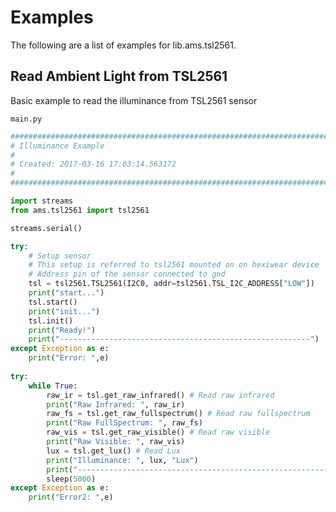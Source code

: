# Examples

The following are a list of examples for lib.ams.tsl2561.

## Read Ambient Light from TSL2561


Basic example to read the illuminance from TSL2561 sensor




```main.py```

```python
################################################################################
# Illuminance Example
#
# Created: 2017-03-16 17:03:14.563172
#
################################################################################

import streams
from ams.tsl2561 import tsl2561

streams.serial()

try:
    # Setup sensor 
    # This setup is referred to tsl2561 mounted on on hexiwear device
    # Address pin of the sensor connected to gnd
    tsl = tsl2561.TSL2561(I2C0, addr=tsl2561.TSL_I2C_ADDRESS["LOW"])
    print("start...")
    tsl.start()
    print("init...")
    tsl.init()
    print("Ready!")
    print("--------------------------------------------------------")
except Exception as e:
    print("Error: ",e)
    
try:
    while True:
        raw_ir = tsl.get_raw_infrared() # Read raw infrared
        print("Raw Infrared: ", raw_ir)
        raw_fs = tsl.get_raw_fullspectrum() # Read raw fullspectrum
        print("Raw FullSpectrum: ", raw_fs)
        raw_vis = tsl.get_raw_visible() # Read raw visible
        print("Raw Visible: ", raw_vis)
        lux = tsl.get_lux() # Read Lux
        print("Illuminance: ", lux, "Lux")
        print("--------------------------------------------------------")
        sleep(5000)
except Exception as e:
    print("Error2: ",e)
```
<!--stackedit_data:
eyJoaXN0b3J5IjpbMTc2MDkyMjI0MV19
-->